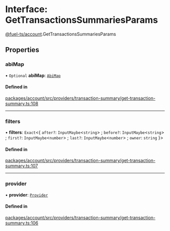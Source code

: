 # Interface: GetTransactionsSummariesParams

[@fuel-ts/account](/api/Account/index.md).GetTransactionsSummariesParams

## Properties

### abiMap

• `Optional` **abiMap**: [`AbiMap`](/api/Account/index.md#abimap)

#### Defined in

[packages/account/src/providers/transaction-summary/get-transaction-summary.ts:108](https://github.com/FuelLabs/fuels-ts/blob/e8cdc9bd/packages/account/src/providers/transaction-summary/get-transaction-summary.ts#L108)

___

### filters

• **filters**: `Exact`&lt;{ `after?`: `InputMaybe`&lt;`string`\> ; `before?`: `InputMaybe`&lt;`string`\> ; `first?`: `InputMaybe`&lt;`number`\> ; `last?`: `InputMaybe`&lt;`number`\> ; `owner`: `string`  }\>

#### Defined in

[packages/account/src/providers/transaction-summary/get-transaction-summary.ts:107](https://github.com/FuelLabs/fuels-ts/blob/e8cdc9bd/packages/account/src/providers/transaction-summary/get-transaction-summary.ts#L107)

___

### provider

• **provider**: [`Provider`](/api/Account/Provider.md)

#### Defined in

[packages/account/src/providers/transaction-summary/get-transaction-summary.ts:106](https://github.com/FuelLabs/fuels-ts/blob/e8cdc9bd/packages/account/src/providers/transaction-summary/get-transaction-summary.ts#L106)
